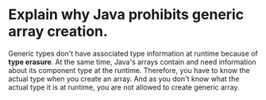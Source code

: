 # Explain why Java prohibits generic array creation.

Generic types don't have associated type information at runtime because of **type erasure**.
At the same time, Java's arrays contain and need information about its component type at the runtime. Therefore, you have to know the actual type when you create an array. And as you don't know what the actual type it is at runtime, you are not allowed to create generic array.
